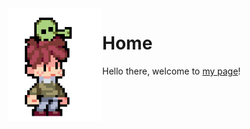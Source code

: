 <img align="left" width="150" src="alien.gif">

# Home

Hello there, welcome to [my page](https://matteogiorgi.github.io)!
